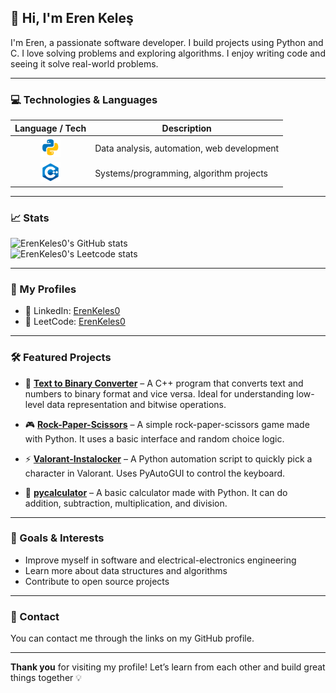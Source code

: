 ## 👋 Hi, I'm Eren Keleş

I'm Eren, a passionate software developer. I build projects using Python and C. I love solving problems and exploring algorithms. I enjoy writing code and seeing it solve real-world problems.

---

### 💻 Technologies & Languages

| Language / Tech | Description |
|-----------------|-------------|
| <div align="center"><img src="python.png" width="32" /></div> | Data analysis, automation, web development |
| <div align="center"><img src="c.png" width="32" /></div> | Systems/programming, algorithm projects |

---

### 📈 Stats

![ErenKeles0's GitHub stats](https://github-readme-stats.vercel.app/api?username=ErenKeles0&show_icons=true&theme=tokyonight&cache_seconds=3600)  
![ErenKeles0's Leetcode stats](https://leetcard.jacoblin.cool/ErenKeles0?theme=catppuccinMocha&font=Noto%20Sans%20TC&ext=heatmap)

---

### 🔗 My Profiles

- 💼 LinkedIn: [ErenKeles0](https://www.linkedin.com/in/eren-keleş-4ba055250)  
- 🧠 LeetCode: [ErenKeles0](https://leetcode.com/u/ErenKeles0)

---

### 🛠️ Featured Projects

- 🧠 **[Text to Binary Converter](https://github.com/ErenKeles0/TextToBinary)** – A C++ program that converts text and numbers to binary format and vice versa. Ideal for understanding low-level data representation and bitwise operations.

- 🎮 **[Rock-Paper-Scissors](https://github.com/ErenKeles0/Rock-Paper-Scissors)** – A simple rock-paper-scissors game made with Python. It uses a basic interface and random choice logic.

- ⚡ **[Valorant-Instalocker](https://github.com/ErenKeles0/Valorant-Instalocker)** – A Python automation script to quickly pick a character in Valorant. Uses PyAutoGUI to control the keyboard.

- 🧮 **[pycalculator](https://github.com/ErenKeles0/pycalculator)** – A basic calculator made with Python. It can do addition, subtraction, multiplication, and division.

---

### 🎯 Goals & Interests

- Improve myself in software and electrical-electronics engineering  
- Learn more about data structures and algorithms  
- Contribute to open source projects  

---

### 🤝 Contact

You can contact me through the links on my GitHub profile.

---

**Thank you** for visiting my profile! Let’s learn from each other and build great things together 💡
